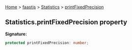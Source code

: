 [Home](./index) &gt; [faastjs](./faastjs.md) &gt; [Statistics](./faastjs.statistics.md) &gt; [printFixedPrecision](./faastjs.statistics.printfixedprecision.md)

## Statistics.printFixedPrecision property

<b>Signature:</b>

```typescript
protected printFixedPrecision: number;
```
